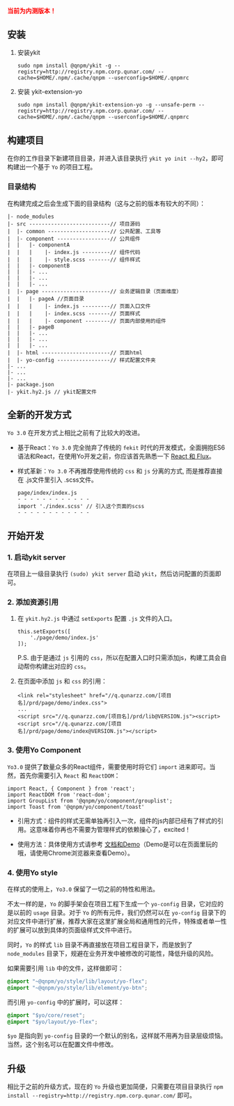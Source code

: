 <h4><strong style="color: red;">当前为内测版本！</strong></h4>

## 安装


1. 安装ykit

    ```
    sudo npm install @qnpm/ykit -g --registry=http://registry.npm.corp.qunar.com/ --cache=$HOME/.npm/.cache/qnpm --userconfig=$HOME/.qnpmrc
    ```

2. 安装 ykit-extension-yo

    ```
    sudo npm install @qnpm/ykit-extension-yo -g --unsafe-perm --registry=http://registry.npm.corp.qunar.com/ --cache=$HOME/.npm/.cache/qnpm --userconfig=$HOME/.qnpmrc
    ```

## 构建项目

在你的工作目录下新建项目目录，并进入该目录执行 `ykit yo init --hy2`，即可构建出一个基于 `Yo` 的项目工程。

### 目录结构

在构建完成之后会生成下面的目录结构（这与之前的版本有较大的不同）：

```
|- node_modules
|- src --------------------------// 项目源码
|  |- common --------------------// 公共配置、工具等
|  |- component -----------------// 公共组件
|  |   |- componentA
|  |   |    |- index.js ---------// 组件代码
|  |   |    |- style.scss -------// 组件样式
|  |   |- componentB
|  |   |- ...
|  |   |- ...
|  |   |- ...
|  |- page ----------------------// 业务逻辑目录（页面维度）
|  |   |- pageA //页面目录
|  |   |    |- index.js ---------// 页面入口文件
|  |   |    |- index.scss -------// 页面样式
|  |   |    |- component --------// 页面内部使用的组件
|  |   |- pageB
|  |   |- ...
|  |   |- ...
|  |   |- ...
|  |- html ----------------------// 页面html
|  |- yo-config -----------------// 样式配置文件夹
|- ...
|- ...
|- ...
|- package.json
|- ykit.hy2.js // ykit配置文件
```

## 全新的开发方式

`Yo 3.0` 在开发方式上相比之前有了比较大的改进。

- 基于React：`Yo 3.0` 完全抛弃了传统的 `fekit` 时代的开发模式，全面拥抱ES6语法和React，在使用Yo开发之前，你应该首先熟悉一下 [React 和 Flux](https://facebook.github.io/react/)。

- 样式革新：`Yo 3.0` 不再推荐使用传统的 `css` 和 `js` 分离的方式, 而是推荐直接在 .js文件里引入 .scss文件。

    ```
    page/index/index.js
    - - - - - - - - - - - -
    import './index.scss' // 引入这个页面的scss
    - - - - - - - - - - - -
    ```

## 开始开发

### 1. 启动ykit server

在项目上一级目录执行 `(sudo) ykit server` 启动 `ykit`，然后访问配置的页面即可。

### 2. 添加资源引用

1. 在 `ykit.hy2.js` 中通过 `setExports` 配置 `.js` 文件的入口。

    ```
    this.setExports([
        './page/demo/index.js'
    ]);
    ```

    P.S. 由于是通过 `js` 引用的 `css`，所以在配置入口时只需添加js，构建工具会自动帮你构建出对应的 `css`。

2. 在页面中添加 `js` 和 `css` 的引用：

    ```
    <link rel="stylesheet" href="//q.qunarzz.com/[项目名]/prd/page/demo/index.css">
    ...
    <script src="//q.qunarzz.com/[项目名]/prd/lib@VERSION.js"><script>
    <script src="//q.qunarzz.com/[项目名]/prd/page/demo/index@VERSION.js"></script>
    ```

### 3. 使用Yo Component

`Yo3.0` 提供了数量众多的React组件，需要使用时将它们 `import` 进来即可。当然，首先你需要引入 `React` 和 `ReactDOM`：

```
import React, { Component } from 'react';
import ReactDOM from 'react-dom';
import GroupList from '@qnpm/yo/component/grouplist';
import Toast from '@qnpm/yo/component/toast'
```

- 引用方式：组件的样式无需单独再引入一次，组件的js内部已经有了样式的引用。这意味着你再也不需要为管理样式的依赖操心了，excited！

- 使用方法：具体使用方式请参考 [文档和Demo](./component.html)（Demo是可以在页面里玩的哦，请使用Chrome浏览器来查看Demo）。

### 4. 使用Yo style

在样式的使用上，`Yo3.0` 保留了一切之前的特性和用法。

不太一样的是，`Yo` 的脚手架会在项目工程下生成一个 `yo-config` 目录，它对应的是以前的 `usage` 目录。对于 `Yo` 的所有元件，我们仍然可以在 `yo-config` 目录下的对应文件中进行扩展，推荐大家在这里扩展全局和通用性的元件，特殊或者单一性的扩展可以放到具体的页面级样式文件中进行。

同时，`Yo` 的样式 `lib` 目录不再直接放在项目工程目录下，而是放到了 `node_modules` 目录下，规避在业务开发中被修改的可能性，降低升级的风险。

如果需要引用 `lib` 中的文件，这样做即可：

```css
@import "~@qnpm/yo/style/lib/layout/yo-flex";
@import "~@qnpm/yo/style/lib/element/yo-btn";
```

而引用 `yo-config` 中的扩展时，可以这样：

```css
@import "$yo/core/reset";
@import "$yo/layout/yo-flex";
```

`$yo` 是指向到 `yo-config` 目录的一个默认的别名，这样就不用再为目录层级烦恼。当然，这个别名可以在配置文件中修改。


## 升级

相比于之前的升级方式，现在的 `Yo` 升级也更加简便，只需要在项目目录执行 `npm install --registry=http://registry.npm.corp.qunar.com/` 即可。